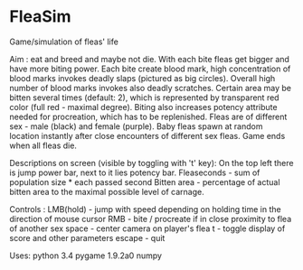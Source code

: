 # FleaSim
Game/simulation of fleas' life

Aim : eat and breed and maybe not die.
With each bite fleas get bigger and have more biting power. 
Each bite create blood mark, high concentration of blood marks invokes deadly slaps (pictured as big circles).
Overall high number of blood marks invokes also deadly scratches. Certain area may be bitten several times (default: 2), which is represented by transparent red color (full red - maximal degree).
Biting also increases potency attribute needed for procreation, which has to be replenished.
Fleas are of different sex - male (black) and female (purple).
Baby fleas spawn at random location instantly after close encounters of different sex fleas.
Game ends when all fleas die.

Descriptions on screen (visible by toggling with 't' key):
On the top left there is jump power bar, next to it lies potency bar.
Fleaseconds - sum of population size * each passed second
Bitten area - percentage of actual bitten area to the maximal possible level of carnage.



Controls :
LMB(hold) - jump with speed depending on holding time in the direction of mouse cursor
RMB - bite / procreate if in close proximity to flea of another sex
space - center camera on player's flea
t - toggle display of score and other parameters
escape - quit

Uses:
python 3.4
pygame 1.9.2a0
numpy
